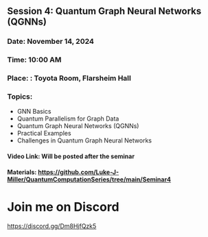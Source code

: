 ## Session 4: Quantum Graph Neural Networks (QGNNs)
### Date: November 14, 2024
### Time: 10:00 AM
### Place: : Toyota Room, Flarsheim Hall
### Topics:
- GNN Basics  
- Quantum Parallelism for Graph Data  
- Quantum Graph Neural Networks (QGNNs)
- Practical Examples
- Challenges in Quantum Graph Neural Networks

#### Video Link: Will be posted after the seminar
#### Materials: https://github.com/Luke-J-Miller/QuantumComputationSeries/tree/main/Seminar4


# Join me on Discord
https://discord.gg/Dm8HjfQzk5
